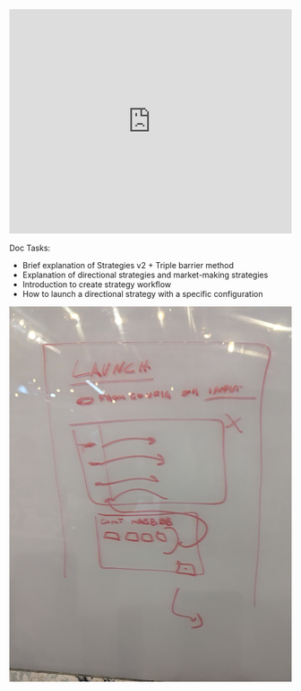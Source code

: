 <iframe style="width:100%; min-height:400px;" src="https://www.youtube.com/embed/t3Su_F_SY_0" frameborder="0" allow="accelerometer; autoplay; encrypted-media; gyroscope; picture-in-picture" allowfullscreen></iframe>

Doc Tasks:

- Brief explanation of Strategies v2 + Triple barrier method
- Explanation of directional strategies and market-making strategies
- Introduction to create strategy workflow
- How to launch a directional strategy with a specific configuration

![](./launch-bot.jpg)